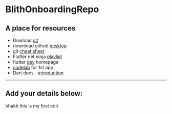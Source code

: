 # BlithOnboardingRepo
A place for resources
---
- Dowload [git](https://git-scm.com/)
- download github [desktop](https://desktop.github.com/download/)
- git [cheat sheet](https://education.github.com/git-cheat-sheet-education.pdf)
- Flutter net ninja [playlist](https://www.youtube.com/playlist?list=PL4cUxeGkcC9jLYyp2Aoh6hcWuxFDX6PBJ)
- flutter [dev](https://flutter.dev/learn) homepage
- [codelab](https://codelabs.developers.google.com/codelabs/flutter-codelab-first#0) for 1st app
- Dart docs - [introduction](https://dart.dev/language)
---
## Add your details below:
bhakti this is my first edit

